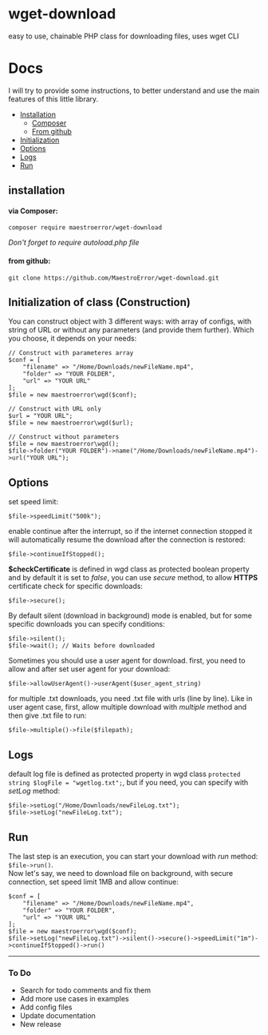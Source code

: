 # wget-download
easy to use, chainable PHP class for downloading files, uses wget CLI

# Docs
I will try to provide some instructions, to better understand and use the main features of this little library.   

- [Installation](#installation)
    - [Composer](#via-composer)
    - [From github](#from-github)
- [Initialization](#initialization-of-class-construction)
- [Options](#Options)
- [Logs](#logs)
- [Run](#run)

## installation
#### via Composer:  
```
composer require maestroerror/wget-download  
```
*Don't forget to require autoload.php file*   
#### from github:
```
git clone https://github.com/MaestroError/wget-download.git
```

## Initialization of class (Construction)
You can construct object with 3 different ways: with array of configs, with string of URL or without any parameters (and provide them further). Which you choose, it depends on your needs:
```
// Construct with parameteres array
$conf = [
    "filename" => "/Home/Downloads/newFileName.mp4",
    "folder" => "YOUR FOLDER",
    "url" => "YOUR URL"
];
$file = new maestroerror\wgd($conf);

// Construct with URL only
$url = "YOUR URL";
$file = new maestroerror\wgd($url);

// Construct without parameters
$file = new maestroerror\wgd();
$file->folder("YOUR FOLDER")->name("/Home/Downloads/newFileName.mp4")->url("YOUR URL");
```
## Options
set speed limit:
```
$file->speedLimit("500k");
```
enable continue after the interrupt, so if the internet connection stopped it will automatically resume the download after the connection is restored:
```
$file->continueIfStopped();
```
**$checkCertificate** is defined in wgd class as protected boolean property and by default it is set to *false*, you can use *secure* method, to allow **HTTPS** certificate check for specific downloads:
```
$file->secure();
```
By default silent (download in background) mode is enabled, but for some specific downloads you can specify conditions:
```
$file->silent();
$file->wait(); // Waits before downloaded
```
Sometimes you should use a user agent for download. first, you need to allow and after set user agent for your download:
```
$file->allowUserAgent()->userAgent($user_agent_string)
```
for multiple .txt downloads, you need .txt file with urls (line by line). Like in user agent case, first, allow multiple download with *multiple* method and then give .txt file to run:
```
$file->multiple()->file($filepath);
```
## Logs
default log file is defined as protected property in wgd class `protected string $logFile = "wgetlog.txt";`, but if you need, you can specify with *setLog* method:
```
$file->setLog("/Home/Downloads/newFileLog.txt");
$file->setLog("newFileLog.txt");
```
## Run
The last step is an execution, you can start your download with *run* method: `$file->run()`.    
Now let's say, we need to download file on background, with secure connection, set speed limit 1MB and allow continue:
```
$conf = [
    "filename" => "/Home/Downloads/newFileName.mp4",
    "folder" => "YOUR FOLDER",
    "url" => "YOUR URL"
];
$file = new maestroerror\wgd($conf);
$file->setLog("newFileLog.txt")->silent()->secure()->speedLimit("1m")->continueIfStopped()->run()
```

---------------------------------      
### To Do
- Search for todo comments and fix them
- Add more use cases in examples
- Add config files
- Update documentation
- New release
